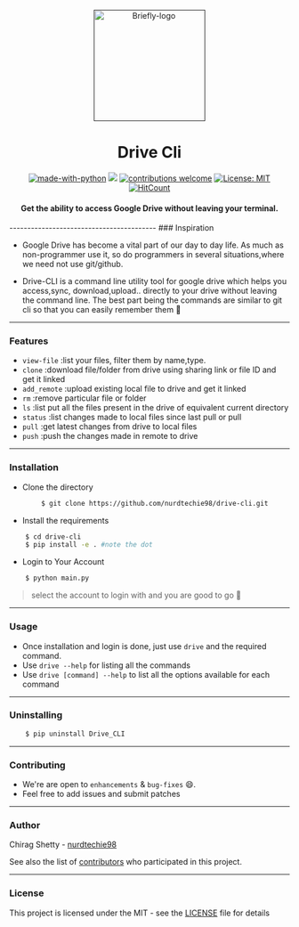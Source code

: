 <p align="center">
  <a href="" rel="noopener">
 <img height=200px src="./logo.svg" alt="Briefly-logo"></a>
</p>

<h1 align="center">Drive Cli</h1>

<div align="center">

[![made-with-python](https://img.shields.io/badge/Made%20with-Python-1f425f.svg)](https://www.python.org/)
[![](https://img.shields.io/badge/python-3.4+-blue.svg)](https://www.python.org/download/releases/3.4.0/)
[![contributions welcome](https://img.shields.io/badge/contributions-welcome-brightgreen.svg?style=flat)](https://github.com/nurdtechie98/drive-cli/issues)
[![License: MIT](https://img.shields.io/badge/License-MIT-yellow.svg)](https://opensource.org/licenses/MIT)
[![HitCount](http://hits.dwyl.io/nurdtechie98/drive-cli.svg)](http://hits.dwyl.io/nurdtechie98/drive-cli)

<h4>Get the ability to access <strong>Google Drive</strong> without leaving your terminal.</h4>

</div>
-----------------------------------------
### Inspiration

* Google Drive has become a vital part of our day to day life. As much as non-programmer use it, so do programmers in several situations,where we need not use git/github. 

* Drive-CLI is a command line utility tool for google drive which helps you access,sync, download,upload.. directly to your drive without leaving the command line. The best part being the commands are similar to git cli so that you can easily remember them :massage:  

------------------------------------------
### Features

- `view-file` :list your files, filter them by name,type.
- `clone` :download file/folder from drive using sharing link or file ID and get it linked 
- `add_remote` :upload existing local file to drive and get it linked
- `rm` :remove particular file or folder
- `ls` :list put all the files present in the drive of equivalent current directory
- `status` :list changes made to local files since last pull or pull
- `pull` :get latest changes from drive to local files
- `push` :push the changes made in remote to drive

------------------------------------------
### Installation

* Clone the directory
```sh
        $ git clone https://github.com/nurdtechie98/drive-cli.git
```
* Install the requirements
```sh
    $ cd drive-cli
    $ pip install -e . #note the dot
```
* Login to Your Account
```sh
    $ python main.py
```
> select the account to login with and you are good to go :dancers:
------------------------------------------
### Usage
* Once installation and login is done, just use `drive` and the required command.
* Use `drive --help` for listing all the commands
* Use  `drive [command] --help` to list all the options available for each command
------------------------------------------
### Uninstalling

```sh
    $ pip uninstall Drive_CLI
```
------------------------------------------
### Contributing

 * We're are open to `enhancements` & `bug-fixes` :smile:.
 * Feel free to add issues and submit patches

------------------------------------------
### Author
Chirag Shetty - [nurdtechie98](https://github.com/nurdtechie98)

See also the list of [contributors](https://github.com/nurdtechie98/drive-cli/graphs/contributors) who participated in this project.

------------------------------------------
### License
This project is licensed under the MIT - see the [LICENSE](./LICENSE) file for details

